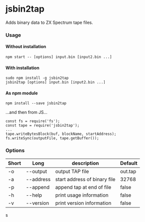 # jsbin2tap

Adds binary data to ZX Spectrum tape files.

### Usage

#### Without installation
```
npm start -- [options] input.bin [input2.bin ...]
```

#### With installation
```
sudo npm install -g jsbin2tap
jsbin2tap [options] input.bin [input2.bin ...]
```

#### As npm module
```
npm install --save jsbin2tap
```
...and then from JS...
```
const fs = require('fs');
const tape = require('jsbin2tap');
...
tape.writeBytesBlock(buf, blockName, startAddress);
fs.writeSync(outputFile, tape.getBuffer());
```

### Options

|Short | Long                  | description                 | Default |
|------|-----------------------|-----------------------------|---------|
|	-o | --output              |output TAP file              |out.tap  |
|	-a | --address             |start address of binary file |32768    |
|	-p | --append              |append tap at end of file    |false    |
|	-h | --help                |print usage information      |false    |
|	-v | --version             |print version information    |false    |
s